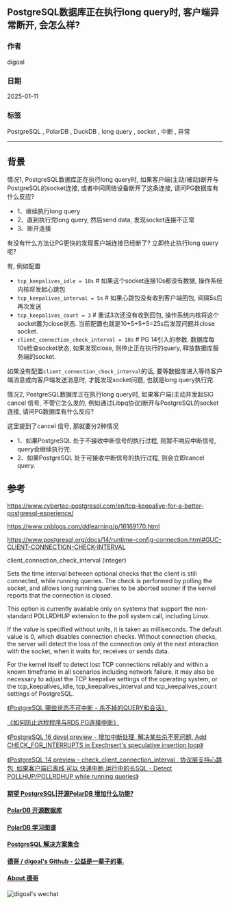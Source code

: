 ## PostgreSQL数据库正在执行long query时, 客户端异常断开, 会怎么样?   
                                                                                                  
### 作者                                                                      
digoal                                                                      
                                                                             
### 日期                                                                           
2025-01-11                                                            
                                                                          
### 标签                                                                        
PostgreSQL , PolarDB , DuckDB , long query , socket , 中断 , 异常       
                                                                                                 
----                                                                          
                                                                                        
## 背景    
情况1, PostgreSQL数据库正在执行long query时, 如果客户端(主动/被动)断开与PostgreSQL的socket连接, 或者中间网络设备断开了这条连接, 请问PG数据库有什么反应?  
- 1、继续执行long query  
- 2、直到执行完long query, 然后send data, 发现socket连接不正常  
- 3、断开连接  
  
有没有什么方法让PG更快的发现客户端连接已经断了? 立即终止执行long query呢?  
  
有, 例如配置   
- `tcp_keepalives_idle = 10s`  # 如果这个socket连接10s都没有数据, 操作系统内核将发起心跳包  
- `tcp_keepalives_interval = 5s` # 如果心跳包没有收到客户端回包, 间隔5s后再次发送  
- `tcp_keepalives_count = 3` # 重试3次还没有收到回包, 操作系统内核将这个socket置为close状态. 当前配置也就是10+5+5+5=25s后发现问题并close socket.  
- `client_connection_check_interval = 10s` # PG 14引入的参数. 数据库每10s检查socket状态, 如果发现close, 则停止正在执行的query, 释放数据库服务端的socket.    
  
如果没有配置`client_connection_check_interval`的话, 要等数据库进入等待客户端消息或向客户端发送消息时, 才能发现socket问题, 也就是long query执行完.    
  
  
情况2, PostgreSQL数据库正在执行long query时, 如果客户端(主动并发起SIG cancel 信号, 不管它怎么发的, 例如通过Libpq协议)断开与PostgreSQL的socket连接, 请问PG数据库有什么反应?  
  
这里提到了cancel 信号, 那就要分2种情况   
- 1、如果PostgreSQL 处于不接收中断信号的执行过程, 则暂不响应中断信号, query会继续执行完.   
- 2、如果PostgreSQL 处于可接收中断信号的执行过程, 则会立即cancel query.   
  
## 参考  
https://www.cybertec-postgresql.com/en/tcp-keepalive-for-a-better-postgresql-experience/  
  
https://www.cnblogs.com/ddlearning/p/16169170.html  
  
https://www.postgresql.org/docs/14/runtime-config-connection.html#GUC-CLIENT-CONNECTION-CHECK-INTERVAL  
  
client_connection_check_interval (integer)  
  
Sets the time interval between optional checks that the client is still connected, while running queries. The check is performed by polling the socket, and allows long running queries to be aborted sooner if the kernel reports that the connection is closed.  
  
This option is currently available only on systems that support the non-standard POLLRDHUP extension to the poll system call, including Linux.  
  
If the value is specified without units, it is taken as milliseconds. The default value is 0, which disables connection checks. Without connection checks, the server will detect the loss of the connection only at the next interaction with the socket, when it waits for, receives or sends data.  
  
For the kernel itself to detect lost TCP connections reliably and within a known timeframe in all scenarios including network failure, it may also be necessary to adjust the TCP keepalive settings of the operating system, or the tcp_keepalives_idle, tcp_keepalives_interval and tcp_keepalives_count settings of PostgreSQL.  
  
[《PostgreSQL 哪些状态不可中断 - 杀不掉的QUERY和会话》](../201803/20180311_03.md)    
  
[《如何防止远程程序与RDS PG连接中断》](../201607/20160714_03.md)    
  
[《PostgreSQL 16 devel preview - 增加中断处理, 解决某些杀不死问题, Add CHECK_FOR_INTERRUPTS in ExecInsert's speculative insertion loop》](../202208/20220808_01.md)    
  
[《PostgreSQL 14 preview - check_client_connection_interval , 协议层支持心跳包, 如果客户端已离线 可以 快速中断 运行中的长SQL - Detect POLLHUP/POLLRDHUP while running queries》](../202104/20210403_01.md)    
     
  
#### [期望 PostgreSQL|开源PolarDB 增加什么功能?](https://github.com/digoal/blog/issues/76 "269ac3d1c492e938c0191101c7238216")
  
  
#### [PolarDB 开源数据库](https://openpolardb.com/home "57258f76c37864c6e6d23383d05714ea")
  
  
#### [PolarDB 学习图谱](https://www.aliyun.com/database/openpolardb/activity "8642f60e04ed0c814bf9cb9677976bd4")
  
  
#### [PostgreSQL 解决方案集合](../201706/20170601_02.md "40cff096e9ed7122c512b35d8561d9c8")
  
  
#### [德哥 / digoal's Github - 公益是一辈子的事.](https://github.com/digoal/blog/blob/master/README.md "22709685feb7cab07d30f30387f0a9ae")
  
  
#### [About 德哥](https://github.com/digoal/blog/blob/master/me/readme.md "a37735981e7704886ffd590565582dd0")
  
  
![digoal's wechat](../pic/digoal_weixin.jpg "f7ad92eeba24523fd47a6e1a0e691b59")
  
